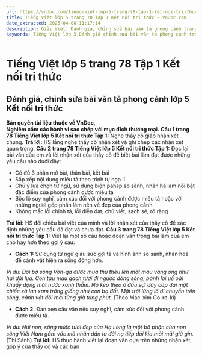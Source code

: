 ```yaml
---
url: https://vndoc.com/tieng-viet-lop-5-trang-78-tap-1-ket-noi-tri-thuc-319742
title: Tiếng Việt lớp 5 trang 78 Tập 1 Kết nối tri thức - VnDoc.com
date_extracted: 2025-04-08 11:17:14
description: Giải Viết: Đánh giá, chỉnh sửa bài văn tả phong cảnh trang 78 lớp 5 Tập 1 Kết nối tri thức gồm các phần hướng dẫn giải chi tiết, đầy đủ nhất chỉ có trên VnDoc. Mời các bạn tham khảo.
keywords: Tiếng Việt lớp 5,Đánh giá chỉnh sửa bài văn tả phong cảnh trang 78 lớp 5 Tập 1 Kết nối tri thức,Tiếng Việt lớp 5 trang 78 Tập 1 Kết nối tri thức,Đánh giá chỉnh sửa bài văn tả phong cảnh lớp 5 Kết nối tri thức,Tiếng Việt lớp 5 Tập 1 trang 78 Kết nối tri thức,Đánh giá chỉnh sửa bài văn tả phong cảnh lớp 5 trang 78,Tiếng Việt lớp 5 Kết nối tri thức,Tiếng Việt lớp 5 Tập 1,sgk Tiếng Việt lớp 5
---
```


# Tiếng Việt lớp 5 trang 78 Tập 1 Kết nối tri thức
## **Đánh giá, chỉnh sửa bài văn tả phong cảnh lớp 5 Kết nối tri thức**
**Bản quyền tài liệu thuộc về VnDoc,**  
**Nghiêm cấm các hành vi sao chép với mục đích thương mại.**
**Câu 1 trang 78 Tiếng Việt lớp 5 Kết nối tri thức Tập 1:** Nghe thầy cô giáo nhận xét chung.
**Trả lời:**
HS lắng nghe thầy cô nhận xét và ghi chép các nhận xét quan trọng.
**Câu 2 trang 78 Tiếng Việt lớp 5 Kết nối tri thức Tập 1:** Đọc lại bài văn của em và lời nhận xét của thầy cô để biết bài làm đạt được những yêu cầu nào dưới đây:
  * Có đủ 3 phần mở bài, thân bài, kết bài
  * Sắp xếp nội dung miêu tả theo trình tự hợp lí
  * Chú ý lựa chọn từ ngữ, sử dụng biện pahsp so sánh, nhân há làm nổi bật đặc điểm của phong cảnh dược miêu tả
  * Bộc lộ suy nghĩ, cảm xúc đối với phong cảnh được miêu tả hoặc với những ngươi góp phần làm nên vẻ đẹp của phong cảnh
  * Không mắc lỗi chính tả, lỗi diễn đạt, chữ viết, sạch sẽ, rõ ràng

**Trả lời:**
HS đối chiếu bài viết của mình và lời nhận xét của thầy cô để xác định những yêu cầu đã đạt và chưa đạt.
**Câu 3 trang 78 Tiếng Việt lớp 5 Kết nối tri thức Tập 1:** Viết lại một số câu hoặc đoạn văn trong bài làm của em cho hay hơn theo gợi ý sau:
  * **Cách 1:** Sử dụng từ ngữ giàu sức gợi tả và hình ảnh so sánh, nhân hoá để cảnh vật hiện ra sống động hơn.

_Ví dụ: Đôi bờ sông Vôn-ga được mùa thu thêu lên một màu vàng óng như hai dải lụa. Con tàu màu gạch tươi đi ngược dòng sông, bánh lái uể oải khuấy động mặt nước xanh thẫm. Nó kéo theo ở đầu sợi dây cáp dài một chiếc xà lan xám trông giống như con bọ đất. Mặt trời lững lờ di chuyển trên sông, cảnh vật đổi mới từng giờ từng phút._
\(Theo Mác-xim Go-rơ-ki\)
  * **Cách 2:** Đan xen câu văn nêu suy nghĩ, cảm xúc đối với phong cảnh được miêu tả.

_Ví dụ: Núi non, sông nước tươi đẹp của Hạ Long là một bộ phận của non sông Việt Nam gấm vóc mà nhân dân ta đời nọ tiếp đời kia mãi mãi giữ gìn._
\(Thi Sảnh\)
**Trả lời:**
HS thực hành viết lại đoạn văn dựa trên những nhận xét, góp ý của thầy cô và các bạn
